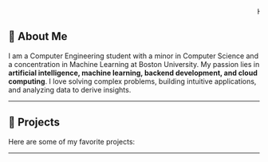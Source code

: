 <marquee>Hey! I'm Melinda, a software developer.</marquee>

## 👋 About Me

I am a Computer Engineering student with a minor in Computer Science and a concentration in Machine Learning at Boston University. My passion lies in **artificial intelligence, machine learning, backend development, and cloud computing**.
I love solving complex problems, building intuitive applications, and analyzing data to derive insights.

---

## 🚀 Projects

Here are some of my favorite projects:


---

<!--
**MelindaTan/MelindaTan** is a ✨ _special_ ✨ repository because its `README.md` (this file) appears on your GitHub profile.

Here are some ideas to get you started:

- 🔭 I’m currently working on ...
- 🌱 I’m currently learning ...
- 👯 I’m looking to collaborate on ...
- 🤔 I’m looking for help with ...
- 💬 Ask me about ...
- 📫 How to reach me: ...
- 😄 Pronouns: ...
- ⚡ Fun fact: ...
-->
